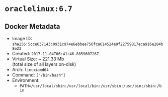 # `oraclelinux:6.7`

## Docker Metadata

- Image ID: `sha256:5cce637143c0931c974e6ebbee756fca614524e0f22759817eca916e284b8e23`
- Created: `2017-11-04T06:41:46.885960726Z`
- Virtual Size: ~ 221.33 Mb  
  (total size of all layers on-disk)
- Arch: `linux`/`amd64`
- Command: `["/bin/bash"]`
- Environment:
  - `PATH=/usr/local/sbin:/usr/local/bin:/usr/sbin:/usr/bin:/sbin:/bin`
